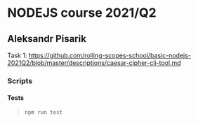# NODEJS  course 2021/Q2

## Aleksandr Pisarik


Task 1: https://github.com/rolling-scopes-school/basic-nodejs-2021Q2/blob/master/descriptions/caesar-cipher-cli-tool.md

### Scripts

#### Tests
> `npm run test`
